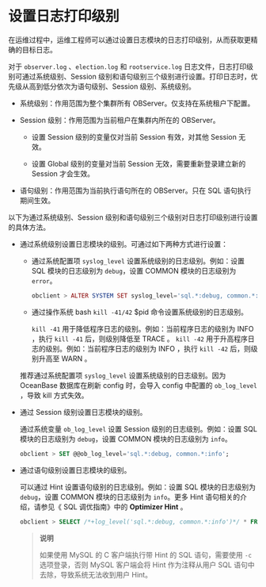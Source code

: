 设置日志打印级别
=============================

在运维过程中，运维工程师可以通过设置日志模块的日志打印级别，从而获取更精确的目标日志。

对于 `observer.log` 、`election.log` 和 `rootservice.log` 日志文件，日志打印级别可通过系统级别、Session 级别和语句级别三个级别进行设置。打印日志时，优先级从高到低分依次为语句级别、Session 级别、系统级别。

* 系统级别：作用范围为整个集群所有 OBServer。仅支持在系统租户下配置。

* Session 级别：作用范围为当前租户在集群内所在的 OBServer。

  * 设置 Session 级别的变量仅对当前 Session 有效，对其他 Session 无效。

  * 设置 Global 级别的变量对当前 Session 无效，需要重新登录建立新的 Session 才会生效。

* 语句级别：作用范围为当前执行语句所在的 OBServer。只在 SQL 语句执行期间生效。

以下为通过系统级别、Session 级别和语句级别三个级别对日志打印级别进行设置的具体方法。

* 通过系统级别设置日志模块的级别。可通过如下两种方式进行设置：

  * 通过系统配置项 `syslog_level` 设置系统级别的日志级别。例如：设置 SQL 模块的日志级别为 `debug`，设置 COMMON 模块的日志级别为 `error`。

    ```php
    obclient > ALTER SYSTEM SET syslog_level='sql.*:debug, common.*:error';
    ```

  * 通过操作系统 bash `kill -41/42` $pid 命令设置系统级别的日志级别。

    `kill -41` 用于降低程序日志的级别。例如：当前程序日志的级别为 INFO ，执行 `kill -41` 后，则级别降低至 TRACE 。
    `kill -42` 用于升高程序日志的级别。例如：当前程序日志的级别为 INFO ，执行 `kill -42` 后，则级别升高至 WARN 。

  推荐通过系统配置项 `syslog_level` 设置系统级别的日志级别。因为 OceanBase 数据库在刷新 config 时，会导入 config 中配置的 `ob_log_level` ，导致 kill 方式失效。
  
* 通过 Session 级别设置日志模块的级别。

  通过系统变量 `ob_log_level` 设置 Session 级别的日志级别。例如：设置 SQL 模块的日志级别为 `debug`，设置 COMMON 模块的日志级别为 `info`。

  ```sql
  obclient > SET @@ob_log_level='sql.*:debug, common.*:info';
  ```

* 通过语句级别设置日志模块的级别。

  可以通过 Hint 设置语句级别的日志级别。例如：设置 SQL 模块的日志级别为 `debug`，设置 COMMON 模块的日志级别为 `info`。更多 Hint 语句相关的介绍，请参见《 SQL 调优指南》中的 **Optimizer Hint** 。

  ```sql
  obclient > SELECT /*+log_level('sql.*:debug, common.*:info')*/ * FROM t;
  ```

  >**说明**
  >
  >如果使用 MySQL 的 C 客户端执行带 Hint 的 SQL 语句，需要使用 `-c` 选项登录，否则 MySQL 客户端会将 Hint 作为注释从用户 SQL 语句中去除，导致系统无法收到用户 Hint。
  